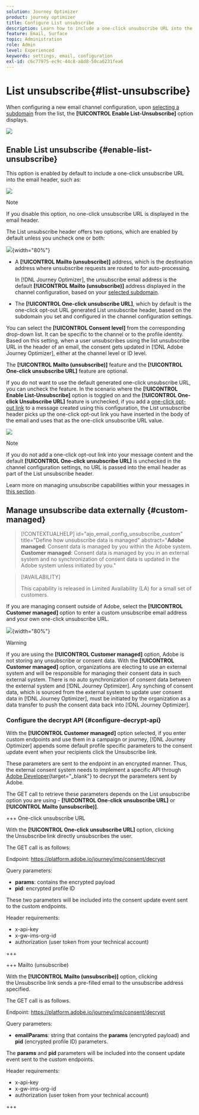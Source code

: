 ```yaml
---
solution: Journey Optimizer
product: journey optimizer
title: Configure List unsubscribe
description: Learn how to include a one-click unsubscribe URL into the header of your emails when setting your channel configuration
feature: Email, Surface
topic: Administration
role: Admin
level: Experienced
keywords: settings, email, configuration
exl-id: c6c77975-ec9c-44c8-a8d8-50ca6231fea6
---
```

# List unsubscribe{#list-unsubscribe}

<!--Do not modify - Legal Review Done -->

When configuring a new email channel configuration, upon [selecting a subdomain](email-settings.md#subdomains-and-ip-pools) from the list, the **[!UICONTROL Enable List-Unsubscribe]** option displays.

![](assets/preset-list-unsubscribe.png)

## Enable List unsubscribe {#enable-list-unsubscribe}

This option is enabled by default to include a one-click unsubscribe URL into the email header, such as:

![](assets/preset-list-unsubscribe-header.png)

>[!NOTE]
>
>If you disable this option, no one-click unsubscribe URL is displayed in the email header.

The List unsubscribe header offers two options, which are enabled by default unless you uncheck one or both:

![](assets/surface-list-unsubscribe.png){width="80%"}

* A **[!UICONTROL Mailto (unsubscribe)]** address, which is the destination address where unsubscribe requests are routed to for auto-processing.

    In [!DNL Journey Optimizer], the unsubscribe email address is the default **[!UICONTROL Mailto (unsubscribe)]** address displayed in the channel configuration, based on your [selected subdomain](#subdomains-and-ip-pools). <!--With this method, clicking the Unsubscribe link sends a pre-filled email to the unsubscribe address specified in the email header.-->

* The **[!UICONTROL One-click unsubscribe URL]**, which by default is the one-click opt-out URL generated List unsubscribe header, based on the subdomain you set and configured in the channel configuration settings. <!--With this method, clicking the Unsubscribe link directly unsubscribes the user, requiring only a single action to unsubscribe.-->

You can select the **[!UICONTROL Consent level]** from the corresponding drop-down list. It can be specific to the channel or to the profile identity. Based on this setting, when a user unsubscribes using the list unsubscribe URL in the header of an email, the consent gets updated in [!DNL Adobe Journey Optimizer], either at the channel level or ID level.

The **[!UICONTROL Mailto (unsubscribe)]** feature and the **[!UICONTROL One-click unsubscribe URL]** feature are optional.

If you do not want to use the default generated one-click unsubscribe URL, you can uncheck the feature. In the scenario where the **[!UICONTROL Enable List-Unsubscribe]** option is toggled on and the **[!UICONTROL One-click Unsubscribe URL]** feature is unchecked, if you add a [one-click opt-out link](../email/email-opt-out.md#one-click-opt-out) to a message created using this configuration, the List unsubscribe header picks up the one-click opt-out link you have inserted in the body of the email and uses that as the one-click unsubscribe URL value.
 
![](assets/preset-list-unsubscribe-opt-out-url.png)

>[!NOTE]
>
>If you do not add a one-click opt-out link into your message content and the default **[!UICONTROL One-click unsubscribe URL]** is unchecked in the channel configuration settings, no URL is passed into the email header as part of the List unsubscribe header.

Learn more on managing unsubscribe capabilities within your messages in [this section](../email/email-opt-out.md#unsubscribe-header).

## Manage unsubscribe data externally {#custom-managed}

>[!CONTEXTUALHELP]
>id="ajo_email_config_unsubscribe_custom"
>title="Define how unsubscribe data is managed"
>abstract="**Adobe managed**: Consent data is managed by you within the Adobe system.<br>**Customer managed**: Consent data is managed by you in an external system and no synchronization of consent data is updated in the Adobe system unless initiated by you."

>[!AVAILABILITY]
>
>This capability is released in Limited Availability (LA) for a small set of customers.

If you are managing consent outside of Adobe, select the **[!UICONTROL Customer managed]** option to enter a custom unsubscribe email address and your own one-click unsubscribe URL.

![](assets/surface-list-unsubscribe-custom.png){width="80%"}

>[!WARNING]
>
>If you are using the **[!UICONTROL Customer managed]** option, Adobe is not storing any unsubscribe or consent data. With the **[!UICONTROL Customer managed]** option, organizations are electing to use an external system and will be responsible for managing their consent data in such external system. There is no auto synchronization of consent data between the external system and  [!DNL Journey Optimizer]. Any synching of consent data, which is sourced from the external system to update user consent data in [!DNL Journey Optimizer], must be initiated by the organization as a data transfer to push the consent data back into [!DNL Journey Optimizer].

### Configure the decrypt API {#configure-decrypt-api}

With the **[!UICONTROL Customer managed]** option selected, if you enter custom endpoints and use them in a campaign or journey, [!DNL Journey Optimizer] appends some default profile specific parameters to the consent update event <!--sent to the custom endpoint -->when your recipients click the Unsubscribe link.

These parameters are sent to the endpoint in an encrypted manner. Thus, the external consent system needs to implement a specific API through [Adobe Developer](https://developer.adobe.com){target="_blank"} to decrypt the parameters sent by Adobe.

The GET call to retrieve these parameters depends on the List unsubscribe option you are using - **[!UICONTROL One-click unsubscribe URL]** or **[!UICONTROL Mailto (unsubscribe)]**.

<!--To configure the API to send back the information to [!DNL Adobe Journey Optimizer] when a recipient has unsubscribed using the List unsubscribe option with custom endpoints, follow the steps below.-->

+++ One-click unsubscribe URL

With the **[!UICONTROL One-click unsubscribe URL]** option, clicking the Unsubscribe link directly unsubscribes the user.

The GET call is as follows:

Endpoint: https://platform.adobe.io/journey/imp/consent/decrypt

Query parameters:

* **params**: contains the encrypted payload
* **pid**: encrypted profile ID

These two parameters will be included into the consent update event sent to the custom endpoints.

Header requirements:

* x-api-key
* x-gw-ims-org-id
* authorization (user token from your technical account)

+++

+++ Mailto (unsubscribe)

With the **[!UICONTROL Mailto (unsubscribe)]** option, clicking the Unsubscribe link sends a pre-filled email to the unsubscribe address specified.

The GET call is as follows.

Endpoint: https://platform.adobe.io/journey/imp/consent/decrypt

Query parameters:

* **emailParams**: string that contains the **params** (encrypted payload) and **pid** (encrypted profile ID) parameters.

The **params** and **pid** parameters will be included into the consent update event sent to the custom endpoints.

Header requirements:

* x-api-key
* x-gw-ims-org-id
* authorization (user token from your technical account)

+++
